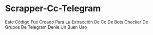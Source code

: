 # Scrapper-Cc-Telegram
Este Código Fue Creado Para La Extracción De Cc De Bots Checker De Grupos De Telegram Denle Un Buen Uso
